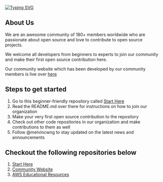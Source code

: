 [![Typing SVG](https://readme-typing-svg.demolab.com/?lines=Welcome%20to%20%27Your%20First%20Open%20Source%20Project%27%20%E2%AD%90&width=800)](https://git.io/typing-svg)

## About Us

We are an awesome community of 180+ members worldwide who are passionate about open source and love to contribute to open source projects.

We welcome all developers from beginners to experts to join our community and make their first open source contribution here.

Our community website which has been developed by our community members is live over [here](https://yfosp.netlify.app/)

## Steps to get started

1. Go to this beginner-friendly repository called [Start Here](https://github.com/Your-First-Open-Source-Project/start-here)
2. Read the README.md over there for instructions on how to join our organization
3. Make your very first open source contribution to the repository
4. Check out other code repositories in our organization and make contributions to them as well
5. Follow @melvincwng to stay updated on the latest news and announcements

## Checkout the following repositories below

1. [Start Here](https://github.com/Your-First-Open-Source-Project/start-here)
2. [Community Website](https://github.com/Your-First-Open-Source-Project/main-website)
3. [AWS Educational Resources](https://github.com/Your-First-Open-Source-Project/aws-resources)
